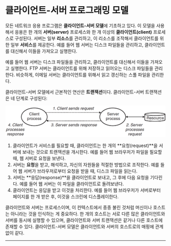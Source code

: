 # 클라이언트-서버 프로그래밍 모델

모든 네트워크 응용 프로그램은 **클라이언트-서버 모델**에 기초하고 있다. 이 모델을 사용해서 응용은 한 개의 **서버(server)** 프로세스와 한 개 이상의 **클라이언트(client)** 프로세스로 구성된다. 서버는 일부 **리소스**를 관리하고, 이 리소스를 조작해서 클라이언트를 위한 일부 **서비스**를 제공한다. 예를 들어 웹 서버는 디스크 파일들을 관리하고, 클라이언트를 대신해서 이들을 가져오고 실행한다.

예를 들어 웹 서버는 디스크 파일들을 관리하고, 클라이언트를 대신해서 이들을 가져오고 실행한다. FTP 서버는 클라이언트를 위해 저장하고 읽어오는 디스크 파일들을 관리한다. 비슷하게, 이메일 서버는 클라이언트를 위해서 읽고 갱신하는 스풀 파일을 관리한다.

클라이언트-서버 모델에서 근본적인 연산은 **트랜잭션**이다. 클라이언트-서버 트랜잭션은 네 단계로 구성된다:

![client-server_transaction](./33/client-server_transaction.png)

1. 클라이언트가 서비스를 필요할 때, 클라이언트는 한 개의 **요청(request)**을 서버에 보내는 것으로 트랜잭션을 개시한다. 예를 들어 웹 브라우저가 파일을 필요할 때, 웹 서버로 요청을 보낸다.
2. 서버는 **요청**을 받고, 해석하고, 자신의 자원들을 적절한 방법으로 조작한다. 예를 들어 웹 서버가 브라우저로부터 요청을 받을 때, 디스크 파일을 읽는다.
3. 서버는 **응답(response)**을 클라이언트로 보내고, 그 후에 다음 요청을 기다린다. 예를 들어 웹 서버는 이 파일을 클라이언트로 돌려보낸다.
4. 클라이언트는 응답을 받고 이것을 처리한다. 예를 들어 웹 브라우저가 서버로부터 페이지를 한 개 받은 후, 이것을 스크린에 디스플레이한다.

클라이언트와 서버는 프로세스이며, 이 컨텍스트에서 종종 불린 것처럼 머신이나 호스트는 아니라는 것을 인식하는 게 중요하다. 한 개의 호스트는 서로 다른 많은 클라이언트와 서버를 동시에 실행할 수 있으며, 클라이언트와 서버 트랜잭션은 같거나 다른 호스트에 존재할 수 있다. 클라이언트-서버 모델은 클라이언트와 서버의 호스트로의 매핑에 관계없이 같다.

---